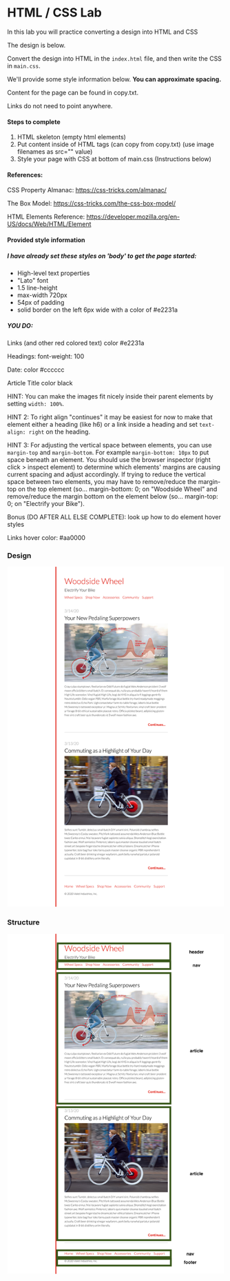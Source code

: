 # HTML / CSS Lab

In this lab you will practice converting a design into HTML and CSS

The design is below.

Convert the design into HTML in the `index.html` file, and then write the CSS in `main.css`.

We'll provide some style information below. **You can approximate spacing.**

Content for the page can be found in copy.txt.

Links do not need to point anywhere.

#### Steps to complete

1. HTML skeleton (empty html elements)
2. Put content inside of HTML tags (can copy from copy.txt) (use image filenames as src="" value)
3. Style your page with CSS at bottom of main.css (Instructions below)

#### References:

CSS Property Almanac: https://css-tricks.com/almanac/

The Box Model: https://css-tricks.com/the-css-box-model/

HTML Elements Reference: https://developer.mozilla.org/en-US/docs/Web/HTML/Element

#### Provided style information

##### I have already set these styles on 'body' to get the page started:

- High-level text properties
- "Lato" font
- 1.5 line-height
- max-width 720px
- 54px of padding
- solid border on the left 6px wide with a color of #e2231a

##### YOU DO:

Links (and other red colored text)
color #e2231a

Headings:
font-weight: 100

Date:
color #cccccc

Article Title
color black

HINT: You can make the images fit nicely inside their parent elements by setting `width: 100%`.

HINT 2: To right align "continues" it may be easiest for now to make that element either a heading (like h6) or a link inside a heading and set `text-align: right` on the heading.

HINT 3: For adjusting the vertical space between elements, you can use `margin-top` and `margin-bottom`. For example `margin-bottom: 10px` to put space beneath an element. You should use the browser inspector (right click > inspect element) to determine which elements' margins are causing current spacing and adjust accordingly. If trying to reduce the vertical space between two elements, you may have to remove/reduce the margin-top on the top element (so... margin-bottom: 0; on "Woodside Wheel" and remove/reduce the margin bottom on the element below (so... margin-top: 0; on "Electrify your Bike").

Bonus (DO AFTER ALL ELSE COMPLETE): look up how to do element hover styles

Links hover color: #aa0000

### Design

![Woodside Wheel](design.png)

### Structure

![Woodside Wheel](design-structure.png)
